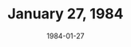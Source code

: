 ---
layout: episode
title: January 27, 1984
date: 1984-01-27
recording_status: incomplete
private_reel: Paul McCartney
videos:
  - title: 38 Special - If I'd Been The One
    vote_nominee: true
    vote_results: 53962
  - title: Lionel Richie - All Night Long
    vote_nominee: true
    vote_results: 104271
    vote_winner: true
  - title: Paul McCartney - So Bad
  - title: Nena - 99 Luftballons
  - title: Rockwell - Somebody's Watching Me
notes: 
index_notes:  
---